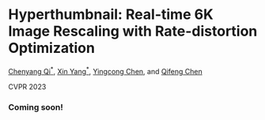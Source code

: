 # Hyperthumbnail: Real-time 6K Image Rescaling with Rate-distortion Optimization

[Chenyang Qi$^*$](https://chenyangqiqi.github.io/), [Xin Yang$^*$](https://www.linkedin.com/in/abnervictor/), [Yingcong Chen](https://www.yingcong.me), and [Qifeng Chen](https://cqf.io)

CVPR 2023

### Coming soon!

